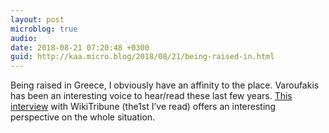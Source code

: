 ```yaml
---
layout: post
microblog: true
audio: 
date: 2018-08-21 07:20:48 +0300
guid: http://kaa.micro.blog/2018/08/21/being-raised-in.html
---
```

Being raised in Greece, I obviously have an affinity to the place. Varoufakis has been an interesting voice to hear/read these last few years. [This interview](https://www.wikitribune.com/story/2018/08/15/current-affairs/qa-with-yannis-varoufakis/84049/) with WikiTribune (the1st I’ve read) offers an interesting perspective on the whole situation.
